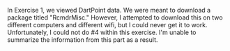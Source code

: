 In Exercise 1, we viewed DartPoint data. We were meant to download a package titled "RcmdrMisc." 
However, I attempted to download this on two different computers and different wifi, but I could never get it to work.
Unfortunately, I could not do #4 within this exercise. I'm unable to summarize the information from this part as a result.
